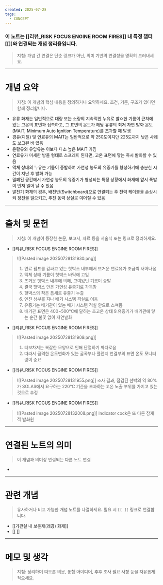 ```yaml
---
created: 2025-07-28
tags:
  - CONCEPT
---
```

### 이 노트는 [[리뷰_RISK FOCUS ENGINE ROOM FIRES]] 내 특정 챕터[[]]와 연결되는 개념 정리용입니다.  
> 지침: 개념 간 연결은 단순 링크가 아닌, 의미 기반의 연결성을 명확히 드러내세요.  
---

# 개념 요약  
> 지침: 이 개념의 핵심 내용을 정의하거나 요약하세요. 조건, 기준, 구조가 있다면 함께 정리합니다.

- 유류 화재는 일반적으로 대량 또는 소량의 지속적인 누유로 발ㅇ한 기름이 근처에 있는 고온의 표면과 접촉하고, 그 표면의 온도가 해당 유류의 최저 자연 발화 온도(MAIT, Minimum Auto Ignition Temperature)를 초과할 때 발생
- 경유(디젤) 및 연료유의 MAIT는 일반적으로 약 250도이지만 225도까지 낮은 사례도 보고된 바 있음
- 윤활유와 유압유는 이보다 다소 높은 MAIT 가짐
- 연료유가 미세한 방울 형태로 스프레이 된다면, 고온 표면에 닿는 즉시 발화할 수 있음
- 액체 상태의 누유는 기름이 증발하여 가연성 농도의 유증기를 형성하기에 충분한 시간이 지난 후 발화 가능
- 밀폐된 공간에서 가연성 농도의 유증기가 형성되는 특정 상황에서 화재에 앞서 폭발이 먼저 일어 날 수 있음
- 발전기 화재의 경우, 배전반(Switchboard)으로 연결되는 주 전력 케이블을 손상시켜 정전을 일으키고, 추진 동력 상실로 이어질 수 있음


---

# 출처 및 문헌  
> 지침: 이 개념이 등장한 논문, 보고서, 자료 등을 서술식 또는 링크로 정리하세요.

- [[리뷰_RISK FOCUS ENGINE ROOM FIRES]]
>  ![[Pasted image 20250728131930.png]]
> 1. 연료 펌프를 감싸고 있는 핫박스 내부에서 뜨거운 연료유가 조금씩 새어나옴
> 2. 액체 상태 기름이 핫박스 바닥에 고임
> 3. 뜨거운 핫박스 내부에 의해, 고여있던 기름이 증발
> 4. 결국 핫박스 안은 가연성 유증기로 가득참
> 5. 핫박스의 작은 틈새로 유증기 누출
> 6. 엔진 상부를 지나 배기 시스템 격실로 이동
> 7. 유증기는 배기관이 있는 배기 시스템 격실 안으로 스며듬
> 8. 배기관 표면은 400~500°C에 달하는 초고온 상태
> 9.유증기가 배기관에 닿는 순간 불꽃 없이 자연발화

- [[리뷰_RISK FOCUS ENGINE ROOM FIRES]]
> ![[Pasted image 20250728131909.png]]
>  1. 터보차저는 복잡한 모양으로 인해 단열하기 까다로움
>  2. 따라서 급격한 온도변화가 있는 굴곡부나 플랜지 연결부의 표면 온도 모니터링이 중요

- [[리뷰_RISK FOCUS ENGINE ROOM FIRES]]
> ![[Pasted image 20250728131955.png]]
> 조사 결과, 점검된 선박의 약 80%가 SOLAS에서 요구하는 220℃ 기준을 초과하는 고온 노출 부위를 가지고 있는 것으로 추정

- [[리뷰_RISK FOCUS ENGINE ROOM FIRES]]
> ![[Pasted image 20250728132008.png]]
> Indicator cock은 또 다른 잠재적 발화원
>  
---

# 연결된 노트의 의미  
> 이 개념과 의미상 연결되는 다른 노트 연결

- 

---

# 관련 개념  
> 유사하거나 비교 가능한 개념 노트를 나열하세요. 필요 시 `[[ ]]` 링크로 연결합니다.

- [[기관실 내 보온재(래깅) 화재]]
- [[ ]]

---

# 메모 및 생각  
> 지침: 정리하며 떠오른 의문, 통합 아이디어, 추후 조사 필요 사항 등을 자유롭게 적으세요.

